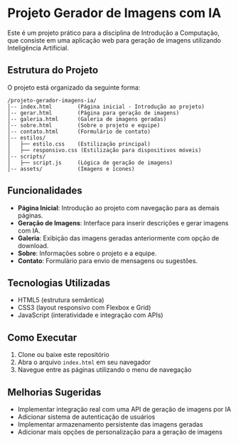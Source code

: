 # Projeto Gerador de Imagens com IA

Este é um projeto prático para a disciplina de Introdução a Computação, que consiste em uma aplicação web para geração de imagens utilizando Inteligência Artificial.

## Estrutura do Projeto

O projeto está organizado da seguinte forma:

```
/projeto-gerador-imagens-ia/
│-- index.html        (Página inicial - Introdução ao projeto)  
│-- gerar.html        (Página para geração de imagens)  
│-- galeria.html      (Galeria de imagens geradas)  
│-- sobre.html        (Sobre o projeto e equipe)  
│-- contato.html      (Formulário de contato)  
│-- estilos/  
│   ├── estilo.css    (Estilização principal)  
│   ├── responsivo.css (Estilização para dispositivos móveis)  
│-- scripts/  
│   ├── script.js     (Lógica de geração de imagens)  
│-- assets/           (Imagens e ícones)  
```

## Funcionalidades

- **Página Inicial**: Introdução ao projeto com navegação para as demais páginas.
- **Geração de Imagens**: Interface para inserir descrições e gerar imagens com IA.
- **Galeria**: Exibição das imagens geradas anteriormente com opção de download.
- **Sobre**: Informações sobre o projeto e a equipe.
- **Contato**: Formulário para envio de mensagens ou sugestões.

## Tecnologias Utilizadas

- HTML5 (estrutura semântica)
- CSS3 (layout responsivo com Flexbox e Grid)
- JavaScript (interatividade e integração com APIs)

## Como Executar

1. Clone ou baixe este repositório
2. Abra o arquivo `index.html` em seu navegador
3. Navegue entre as páginas utilizando o menu de navegação

## Melhorias Sugeridas

- Implementar integração real com uma API de geração de imagens por IA
- Adicionar sistema de autenticação de usuários
- Implementar armazenamento persistente das imagens geradas
- Adicionar mais opções de personalização para a geração de imagens
